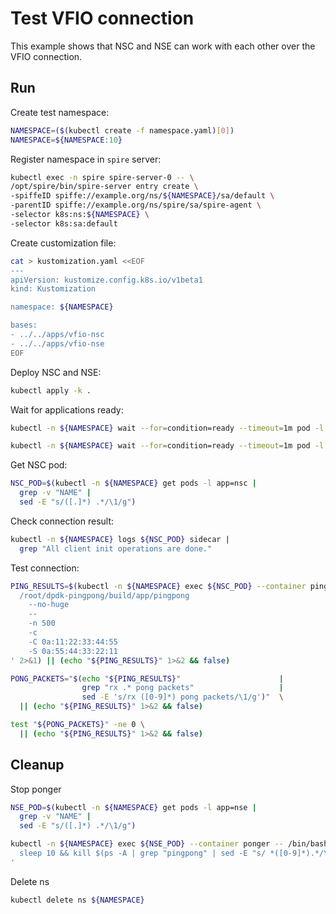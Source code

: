 # Test VFIO connection

This example shows that NSC and NSE can work with each other over the VFIO connection.

## Run

Create test namespace:
```bash
NAMESPACE=($(kubectl create -f namespace.yaml)[0])
NAMESPACE=${NAMESPACE:10}
```

Register namespace in `spire` server:
```bash
kubectl exec -n spire spire-server-0 -- \
/opt/spire/bin/spire-server entry create \
-spiffeID spiffe://example.org/ns/${NAMESPACE}/sa/default \
-parentID spiffe://example.org/ns/spire/sa/spire-agent \
-selector k8s:ns:${NAMESPACE} \
-selector k8s:sa:default
```

Create customization file:
```bash
cat > kustomization.yaml <<EOF
---
apiVersion: kustomize.config.k8s.io/v1beta1
kind: Kustomization

namespace: ${NAMESPACE}

bases:
- ../../apps/vfio-nsc
- ../../apps/vfio-nse
EOF
```

Deploy NSC and NSE:
```bash
kubectl apply -k .
```

Wait for applications ready:
```bash
kubectl -n ${NAMESPACE} wait --for=condition=ready --timeout=1m pod -l app=nsc
```
```bash
kubectl -n ${NAMESPACE} wait --for=condition=ready --timeout=1m pod -l app=nse
```

Get NSC pod:
```bash
NSC_POD=$(kubectl -n ${NAMESPACE} get pods -l app=nsc |
  grep -v "NAME" |
  sed -E "s/([.]*) .*/\1/g")
```

Check connection result:
```bash
kubectl -n ${NAMESPACE} logs ${NSC_POD} sidecar |
  grep "All client init operations are done."
```

Test connection:
```bash
PING_RESULTS=$(kubectl -n ${NAMESPACE} exec ${NSC_POD} --container pinger -- /bin/bash -c ' \
  /root/dpdk-pingpong/build/app/pingpong                                                    \
    --no-huge                                                                               \
    --                                                                                      \
    -n 500                                                                                  \
    -c                                                                                      \
    -C 0a:11:22:33:44:55                                                                    \
    -S 0a:55:44:33:22:11                                                                    \
' 2>&1) || (echo "${PING_RESULTS}" 1>&2 && false)
```
```bash
PONG_PACKETS="$(echo "${PING_RESULTS}"                      |
                grep "rx .* pong packets"                   |
                sed -E 's/rx ([0-9]*) pong packets/\1/g')"  \
  || (echo "${PING_RESULTS}" 1>&2 && false)
```
```bash
test "${PONG_PACKETS}" -ne 0 \
  || (echo "${PING_RESULTS}" 1>&2 && false)
```

## Cleanup

Stop ponger
```bash
NSE_POD=$(kubectl -n ${NAMESPACE} get pods -l app=nse |
  grep -v "NAME" |
  sed -E "s/([.]*) .*/\1/g")
```
```bash
kubectl -n ${NAMESPACE} exec ${NSE_POD} --container ponger -- /bin/bash -c '                  \
  sleep 10 && kill $(ps -A | grep "pingpong" | sed -E "s/ *([0-9]*).*/\1/g") 1>/dev/null 2>&1 & \
'
```

Delete ns
```bash
kubectl delete ns ${NAMESPACE}
```